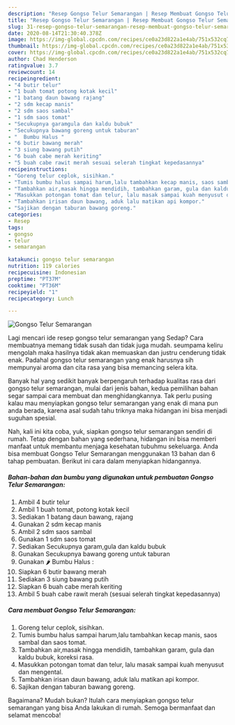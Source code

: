 ```yaml
---
description: "Resep Gongso Telur Semarangan | Resep Membuat Gongso Telur Semarangan Yang Bikin Ngiler"
title: "Resep Gongso Telur Semarangan | Resep Membuat Gongso Telur Semarangan Yang Bikin Ngiler"
slug: 31-resep-gongso-telur-semarangan-resep-membuat-gongso-telur-semarangan-yang-bikin-ngiler
date: 2020-08-14T21:30:40.378Z
image: https://img-global.cpcdn.com/recipes/ce0a23d822a1e4ab/751x532cq70/gongso-telur-semarangan-foto-resep-utama.jpg
thumbnail: https://img-global.cpcdn.com/recipes/ce0a23d822a1e4ab/751x532cq70/gongso-telur-semarangan-foto-resep-utama.jpg
cover: https://img-global.cpcdn.com/recipes/ce0a23d822a1e4ab/751x532cq70/gongso-telur-semarangan-foto-resep-utama.jpg
author: Chad Henderson
ratingvalue: 3.7
reviewcount: 14
recipeingredient:
- "4 butir telur"
- "1 buah tomat potong kotak kecil"
- "1 batang daun bawang rajang"
- "2 sdm kecap manis"
- "2 sdm saos sambal"
- "1 sdm saos tomat"
- "Secukupnya garamgula dan kaldu bubuk"
- "Secukupnya bawang goreng untuk taburan"
- "  Bumbu Halus "
- "6 butir bawang merah"
- "3 siung bawang putih"
- "6 buah cabe merah keriting"
- "5 buah cabe rawit merah sesuai selerah tingkat kepedasannya"
recipeinstructions:
- "Goreng telur ceplok, sisihkan."
- "Tumis bumbu halus sampai harum,lalu tambahkan kecap manis, saos sambal dan saos tomat."
- "Tambahkan air,masak hingga mendidih, tambahkan garam, gula dan kaldu bubuk, koreksi rasa."
- "Masukkan potongan tomat dan telur, lalu masak sampai kuah menyusut dan mengental."
- "Tambahkan irisan daun bawang, aduk lalu matikan api kompor."
- "Sajikan dengan taburan bawang goreng."
categories:
- Resep
tags:
- gongso
- telur
- semarangan

katakunci: gongso telur semarangan 
nutrition: 119 calories
recipecuisine: Indonesian
preptime: "PT37M"
cooktime: "PT36M"
recipeyield: "1"
recipecategory: Lunch

---
```



![Gongso Telur Semarangan](https://img-global.cpcdn.com/recipes/ce0a23d822a1e4ab/751x532cq70/gongso-telur-semarangan-foto-resep-utama.jpg)

Lagi mencari ide resep gongso telur semarangan yang Sedap? Cara membuatnya memang tidak susah dan tidak juga mudah. seumpama keliru mengolah maka hasilnya tidak akan memuaskan dan justru cenderung tidak enak. Padahal gongso telur semarangan yang enak harusnya sih mempunyai aroma dan cita rasa yang bisa memancing selera kita.



Banyak hal yang sedikit banyak berpengaruh terhadap kualitas rasa dari gongso telur semarangan, mulai dari jenis bahan, kedua pemilihan bahan segar sampai cara membuat dan menghidangkannya. Tak perlu pusing kalau mau menyiapkan gongso telur semarangan yang enak di mana pun anda berada, karena asal sudah tahu triknya maka hidangan ini bisa menjadi suguhan spesial.


Nah, kali ini kita coba, yuk, siapkan gongso telur semarangan sendiri di rumah. Tetap dengan bahan yang sederhana, hidangan ini bisa memberi manfaat untuk membantu menjaga kesehatan tubuhmu sekeluarga. Anda bisa membuat Gongso Telur Semarangan menggunakan 13 bahan dan 6 tahap pembuatan. Berikut ini cara dalam menyiapkan hidangannya.

<!--inarticleads1-->

##### Bahan-bahan dan bumbu yang digunakan untuk pembuatan Gongso Telur Semarangan:

1. Ambil 4 butir telur
1. Ambil 1 buah tomat, potong kotak kecil
1. Sediakan 1 batang daun bawang, rajang
1. Gunakan 2 sdm kecap manis
1. Ambil 2 sdm saos sambal
1. Gunakan 1 sdm saos tomat
1. Sediakan Secukupnya garam,gula dan kaldu bubuk
1. Gunakan Secukupnya bawang goreng untuk taburan
1. Gunakan  🌶 Bumbu Halus :
1. Siapkan 6 butir bawang merah
1. Sediakan 3 siung bawang putih
1. Siapkan 6 buah cabe merah keriting
1. Ambil 5 buah cabe rawit merah (sesuai selerah tingkat kepedasannya)




<!--inarticleads2-->

##### Cara membuat Gongso Telur Semarangan:

1. Goreng telur ceplok, sisihkan.
1. Tumis bumbu halus sampai harum,lalu tambahkan kecap manis, saos sambal dan saos tomat.
1. Tambahkan air,masak hingga mendidih, tambahkan garam, gula dan kaldu bubuk, koreksi rasa.
1. Masukkan potongan tomat dan telur, lalu masak sampai kuah menyusut dan mengental.
1. Tambahkan irisan daun bawang, aduk lalu matikan api kompor.
1. Sajikan dengan taburan bawang goreng.




Bagaimana? Mudah bukan? Itulah cara menyiapkan gongso telur semarangan yang bisa Anda lakukan di rumah. Semoga bermanfaat dan selamat mencoba!
